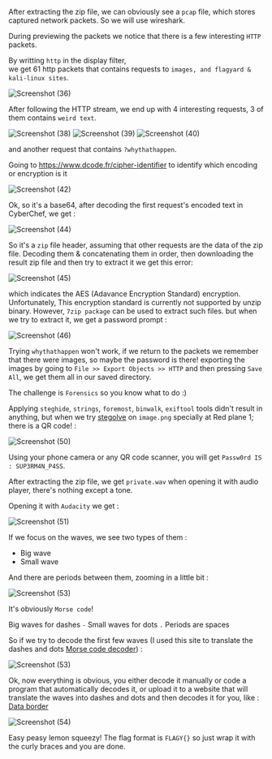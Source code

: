 After extracting the zip file, we can obviously see a `pcap` file, which stores captured network packets. So we will use wireshark.

During previewing the packets we notice that there is a few interesting `HTTP` packets.

By writting `http` in the display filter,
<br>
we get 61 http packets that contains requests to `images, and flagyard & kali-linux sites`.

![Screenshot (36)](https://github.com/SultanCYB/CyberNights-5/assets/107263975/0c893f5e-7652-41ae-93c6-24425ab45e04)


After following the HTTP stream, we end up with 4 interesting requests, 3 of them contains `weird text`.


![Screenshot (38)](https://github.com/SultanCYB/CyberNights-5/assets/107263975/9932e432-025b-47e7-8ec6-7ed7f7991cd7)
![Screenshot (39)](https://github.com/SultanCYB/CyberNights-5/assets/107263975/8d371fad-0d4a-4cfb-a9c4-042aa8c39cf2)
![Screenshot (40)](https://github.com/SultanCYB/CyberNights-5/assets/107263975/9b224384-7a0e-4028-a97b-31f794c58491)

and another request that contains `?whythathappen`.

Going to https://www.dcode.fr/cipher-identifier to identify which encoding or encryption is it

![Screenshot (42)](https://github.com/SultanCYB/CyberNights-5/assets/107263975/206bcf0b-0226-41e3-a75d-26035a976acb)


Ok, so it's a base64, after decoding the first request's encoded text in CyberChef, we get :


![Screenshot (44)](https://github.com/SultanCYB/CyberNights-5/assets/107263975/cef8c6d7-e1b2-4396-b391-da917af4f9f4)


So it's a `zip` file header, assuming that other requests are the data of the zip file.
Decoding them & concatenating them in order, then downloading the result zip file and then try to extract it we get this error:

![Screenshot (45)](https://github.com/SultanCYB/CyberNights-5/assets/107263975/c4b3673b-7f5d-4db5-be37-26fdd3599db3)


which indicates the AES (Adavance Encryption Standard) encryption. Unfortunately, This encryption standard is currently not supported by unzip binary. However, `7zip package` can be used to extract such files.
but when we try to extract it, we get a password prompt : 

![Screenshot (46)](https://github.com/SultanCYB/CyberNights-5/assets/107263975/5bde24a7-ec5f-4259-9ddc-f917f2c1a1ba)

Trying `whythathappen` won't work, if we return to the packets we remember that there were images, so maybe the password is there!
exporting the images by going to `File >> Export Objects >> HTTP` and then pressing `Save All`, we get them all in our saved directory.

The challenge is `Forensics` so you know what to do :)

Applying `steghide`, `strings`, `foremost`, `binwalk`, `exiftool` tools didn't result in anything,
but when we try [stegolve](https://github.com/manisashank/stegsolve/blob/master/process%20to%20install%20stegsolve) on `image.png` specially at Red plane 1; there is a QR code! :

![Screenshot (50)](https://github.com/SultanCYB/CyberNights-5/assets/107263975/d28c8c8f-fbfa-4786-86e9-a3cf602486e1)

Using your phone camera or any QR code scanner, you will get `Passw0rd IS : SUP3RM4N_P4SS`.

After extracting the zip file, we get `private.wav` when opening it with audio player, there's nothing except a tone.

Opening it with `Audacity` we get :

![Screenshot (51)](https://github.com/SultanCYB/CyberNights-5/assets/107263975/da7c9914-7dcb-4de9-a174-cd9d11a363e5)

If we focus on the waves, we see two types of them :

- Big wave
- Small wave

And there are periods between them, zooming in a little bit :

![Screenshot (53)](https://github.com/SultanCYB/CyberNights-5/assets/107263975/62479ff7-dbd0-408b-8c8c-c058d97cc875)

It's obviously `Morse code`!

Big waves for dashes `-`
Small waves for dots `.`
Periods are spaces

So if we try to decode the first few waves (I used this site to translate the dashes and dots [Morse code decoder](https://morsecode.world/international/translator.html)) :

![Screenshot (53)](https://github.com/SultanCYB/CyberNights-5/assets/107263975/b23cfeaf-9632-4fbb-bbce-df39aceba077)

Ok, now everything is obvious, you either decode it manually or code a program that automatically decodes it, or upload it to a website that will translate the waves into dashes and dots and then decodes it for you, like : [Data border](https://databorder.com/transfer/morse-sound-receiver/)

![Screenshot (54)](https://github.com/SultanCYB/CyberNights-5/assets/107263975/a530ee8b-0acb-4052-9a38-081da43bdd80)

Easy peasy lemon squeezy!
The flag format is `FLAGY{}` so just wrap it with the curly braces and you are done.
